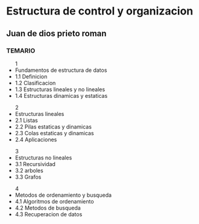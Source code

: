 # Estructura de control y organizacion
## Juan de dios prieto roman
### TEMARIO 
<ul>
1 
<li>Fundamentos de estructura de datos</li> 
<li>1.1 Definicion </li> 
<li>1.2 Clasificacion </li> 
<li>1.3 Estructuras lineales y no lineales</li>  
<li>1.4 Estructuras dinamicas y estaticas</li> 
</ul> 
<ul>
2 
<li>Estructuras lineales </li> 
<li>2.1 Listas </li> 
<li>2.2 Pilas estaticas y dinamicas </li> 
<li>2.3 Colas estaticas y dinamicas </li> 
<li>2.4 Aplicaciones</li> 
</ul>
<ul> 
3 
<li>Estructuras no lineales</li>  
<li>3.1 Recursividad </li> 
<li>3.2 arboles </li> 
<li>3.3 Grafos</li> 
</ul>
<ul> 
4 
<li>Metodos de ordenamiento y busqueda </li> 
<li>4.1 Algoritmos de ordenamiento </li> 
<li>4.2 Metodos de busqueda </li> 
<li>4.3 Recuperacion de datos</li>
<ul>